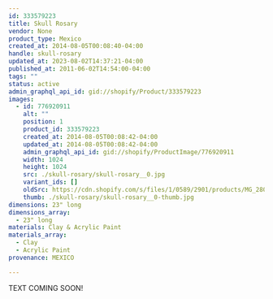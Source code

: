 ```yaml
---
id: 333579223
title: Skull Rosary
vendor: None
product_type: Mexico
created_at: 2014-08-05T00:08:40-04:00
handle: skull-rosary
updated_at: 2023-08-02T14:37:21-04:00
published_at: 2011-06-02T14:54:00-04:00
tags: ""
status: active
admin_graphql_api_id: gid://shopify/Product/333579223
images:
  - id: 776920911
    alt: ""
    position: 1
    product_id: 333579223
    created_at: 2014-08-05T00:08:42-04:00
    updated_at: 2014-08-05T00:08:42-04:00
    admin_graphql_api_id: gid://shopify/ProductImage/776920911
    width: 1024
    height: 1024
    src: ./skull-rosary/skull-rosary__0.jpg
    variant_ids: []
    oldSrc: https://cdn.shopify.com/s/files/1/0589/2901/products/MG_2806.jpeg?v=1407211722
    thumb: ./skull-rosary/skull-rosary__0-thumb.jpg
dimensions: 23" long
dimensions_array:
  - 23" long
materials: Clay & Acrylic Paint
materials_array:
  - Clay
  - Acrylic Paint
provenance: MEXICO

---
```


TEXT COMING SOON!